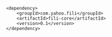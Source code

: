         <dependency>
            <groupId>com.yahoo.fili</groupId>
            <artifactId>fili-core</artifactId>
            <version>0.1</version>
        </dependency>